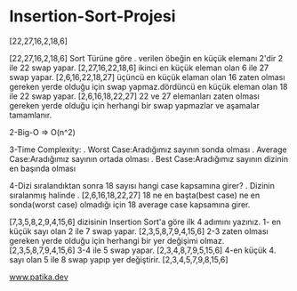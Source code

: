 # Insertion-Sort-Projesi


[22,27,16,2,18,6] 

[22,27,16,2,18,6] Sort Türüne göre . verilen öbeğin en küçük elemanı 2'dir 2 ile 22 swap yapar.
[2,27,16,22,18,6] ikinci en küçük eleman olan 6 ile 27 swap yapar.
[2,6,16,22,18,27] üçüncü en küçük elaman olan 16 zaten olması gereken yerde olduğu için swap yapmaz.dördüncü en küçük eleman olan 18 ile 22 swap yapar.
[2,6,16,18,22,27] 22 ve 27 elemanları zaten olması gereken yerde olduğu için herhangi bir swap yapmazlar ve aşamalar tamamlanır.

2-Big-O =>  O(n^2)

3-Time Complexity:   . Worst Case:Aradığımız sayının sonda olması 
                     . Average Case:Aradığımız sayının ortada olması 
                     . Best Case:Aradığımız sayının dizinin en başında olması

4-Dizi sıralandıktan sonra 18 sayısı hangi case kapsamına girer? . Dizinin sıralanmış halinde .
[2,6,16,18,22,27] 18 ne en başta(best case) ne en sonda(worst case) olmadığı için 18 average case kapsamına girer.

[7,3,5,8,2,9,4,15,6] dizisinin Insertion Sort'a göre ilk 4 adımını yazınız.
1- en küçük sayı olan 2 ile 7 swap yapar.
[2,3,5,8,7,9,4,15,6] 2-3 zaten olması gereken yerde olduğu için herhangi bir yer değişimi olmaz.
[2,3,5,8,7,9,4,15,6] 3-4 ile 5 swap yapar.
[2,3,4,8,7,9,5,15,6] 4-en küçük 4. sayı olan 5 ile 8 swap yapıp yer değiştirir.
[2,3,4,5,7,9,8,15,6] 

www.patika.dev
